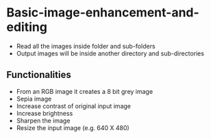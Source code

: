 # Basic-image-enhancement-and-editing
- Read all the images inside folder and sub-folders
- Output images will be inside another directory and sub-directories

## Functionalities 
- From an RGB image it creates a 8 bit grey image
- Sepia image
- Increase contrast of original input image
- Increase brightness
- Sharpen the image
- Resize the input image (e.g. 640 X 480)
